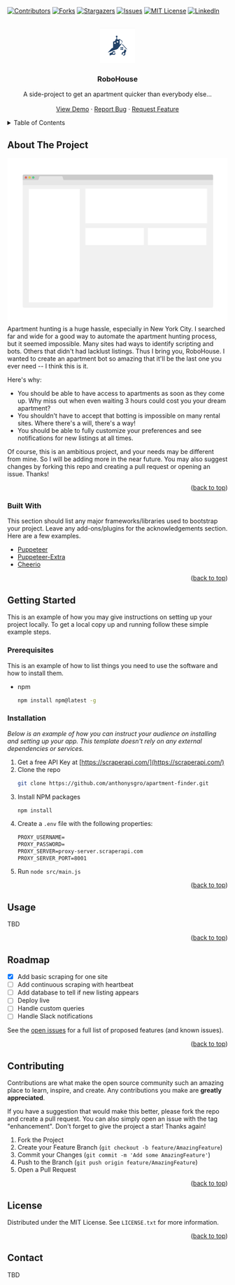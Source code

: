 <div id="top"></div>
<!--
*** Thanks for checking out the Best-README-Template. If you have a suggestion
*** that would make this better, please fork the repo and create a pull request
*** or simply open an issue with the tag "enhancement".
*** Don't forget to give the project a star!
*** Thanks again! Now go create something AMAZING! :D
-->

<!-- PROJECT SHIELDS -->
<!--
*** I'm using markdown "reference style" links for readability.
*** Reference links are enclosed in brackets [ ] instead of parentheses ( ).
*** See the bottom of this document for the declaration of the reference variables
*** for contributors-url, forks-url, etc. This is an optional, concise syntax you may use.
*** https://www.markdownguide.org/basic-syntax/#reference-style-links
-->

[![Contributors][contributors-shield]][contributors-url]
[![Forks][forks-shield]][forks-url]
[![Stargazers][stars-shield]][stars-url]
[![Issues][issues-shield]][issues-url]
[![MIT License][license-shield]][license-url]
[![LinkedIn][linkedin-shield]][linkedin-url]

<!-- PROJECT LOGO -->
<br />
<div align="center">
  <a href="https://github.com/anthonysgro/apartment-finder">
    <img src="images/robo-house.png" alt="Logo" width="80" height="80">
  </a>

  <h3 align="center">RoboHouse</h3>

  <p align="center">
    A side-project to get an apartment quicker than everybody else...
    <br />
    <br />
    <a href="https://github.com/anthonysgro/apartment-finder">View Demo</a>
    ·
    <a href="https://github.com/anthonysgro/apartment-finder/issues">Report Bug</a>
    ·
    <a href="https://github.com/anthonysgro/apartment-finder/issues">Request Feature</a>
  </p>
</div>

<!-- TABLE OF CONTENTS -->
<details>
  <summary>Table of Contents</summary>
  <ol>
    <li>
      <a href="#about-the-project">About The Project</a>
      <ul>
        <li><a href="#built-with">Built With</a></li>
      </ul>
    </li>
    <li>
      <a href="#getting-started">Getting Started</a>
      <ul>
        <li><a href="#prerequisites">Prerequisites</a></li>
        <li><a href="#installation">Installation</a></li>
      </ul>
    </li>
    <li><a href="#usage">Usage</a></li>
    <li><a href="#roadmap">Roadmap</a></li>
    <li><a href="#contributing">Contributing</a></li>
    <li><a href="#license">License</a></li>
    <li><a href="#contact">Contact</a></li>
  </ol>
</details>

<!-- ABOUT THE PROJECT -->

## About The Project

[![Product Name Screen Shot][product-screenshot]](https://example.com)
Apartment hunting is a huge hassle, especially in New York City. I searched far and wide for a good way to automate the apartment hunting process, but it seemed impossible. Many sites had ways to identify scripting and bots. Others that didn't had lacklust listings. Thus I bring you, RoboHouse. I wanted to create an apartment bot so amazing that it'll be the last one you ever need -- I think this is it.

Here's why:

-   You should be able to have access to apartments as soon as they come up. Why miss out when even waiting 3 hours could cost you your dream apartment?
-   You shouldn't have to accept that botting is impossible on many rental sites. Where there's a will, there's a way!
-   You should be able to fully customize your preferences and see notifications for new listings at all times.

Of course, this is an ambitious project, and your needs may be different from mine. So I will be adding more in the near future. You may also suggest changes by forking this repo and creating a pull request or opening an issue. Thanks!

<p align="right">(<a href="#top">back to top</a>)</p>

### Built With

This section should list any major frameworks/libraries used to bootstrap your project. Leave any add-ons/plugins for the acknowledgements section. Here are a few examples.

-   [Puppeteer](https://pptr.dev/)
-   [Puppeteer-Extra](https://www.npmjs.com/package/puppeteer-extra)
-   [Cheerio](https://www.npmjs.com/package/cheerio)

<p align="right">(<a href="#top">back to top</a>)</p>

<!-- GETTING STARTED -->

## Getting Started

This is an example of how you may give instructions on setting up your project locally.
To get a local copy up and running follow these simple example steps.

### Prerequisites

This is an example of how to list things you need to use the software and how to install them.

-   npm
    ```sh
    npm install npm@latest -g
    ```

### Installation

_Below is an example of how you can instruct your audience on installing and setting up your app. This template doesn't rely on any external dependencies or services._

1. Get a free API Key at [https://scraperapi.com/](https://scraperapi.com/)
2. Clone the repo
    ```sh
    git clone https://github.com/anthonysgro/apartment-finder.git
    ```
3. Install NPM packages
    ```sh
    npm install
    ```
4. Create a `.env` file with the following properties:
    ```
    PROXY_USERNAME=
    PROXY_PASSWORD=
    PROXY_SERVER=proxy-server.scraperapi.com
    PROXY_SERVER_PORT=8001
    ```
5. Run `node src/main.js`

<p align="right">(<a href="#top">back to top</a>)</p>

<!-- USAGE EXAMPLES -->

## Usage

TBD

<!-- Use this space to show useful examples of how a project can be used. Additional screenshots, code examples and demos work well in this space. You may also link to more resources. -->

<!-- _For more examples, please refer to the [Documentation](https://example.com)_ -->

<p align="right">(<a href="#top">back to top</a>)</p>

<!-- ROADMAP -->

## Roadmap

-   [x] Add basic scraping for one site
-   [ ] Add continuous scraping with heartbeat
-   [ ] Add database to tell if new listing appears
-   [ ] Deploy live
-   [ ] Handle custom queries
-   [ ] Handle Slack notifications

See the [open issues](https://github.com/anthonysgro/apartment-finder/issues) for a full list of proposed features (and known issues).

<p align="right">(<a href="#top">back to top</a>)</p>

<!-- CONTRIBUTING -->

## Contributing

Contributions are what make the open source community such an amazing place to learn, inspire, and create. Any contributions you make are **greatly appreciated**.

If you have a suggestion that would make this better, please fork the repo and create a pull request. You can also simply open an issue with the tag "enhancement".
Don't forget to give the project a star! Thanks again!

1. Fork the Project
2. Create your Feature Branch (`git checkout -b feature/AmazingFeature`)
3. Commit your Changes (`git commit -m 'Add some AmazingFeature'`)
4. Push to the Branch (`git push origin feature/AmazingFeature`)
5. Open a Pull Request

<p align="right">(<a href="#top">back to top</a>)</p>

<!-- LICENSE -->

## License

Distributed under the MIT License. See `LICENSE.txt` for more information.

<p align="right">(<a href="#top">back to top</a>)</p>

<!-- CONTACT -->

## Contact

TBD

<!-- Your Name - [@your_twitter](https://twitter.com/your_username) - email@example.com

Project Link: [https://github.com/your_username/repo_name](https://github.com/your_username/repo_name)

<p align="right">(<a href="#top">back to top</a>)</p> -->

<!-- MARKDOWN LINKS & IMAGES -->
<!-- https://www.markdownguide.org/basic-syntax/#reference-style-links -->

[contributors-shield]: https://img.shields.io/github/contributors/anthonysgro/apartment-finder.svg?style=for-the-badge
[contributors-url]: https://github.com/anthonysgro/apartment-finder/graphs/contributors
[forks-shield]: https://img.shields.io/github/forks/anthonysgro/apartment-finder.svg?style=for-the-badge
[forks-url]: https://github.com/anthonysgro/apartment-finder/network/members
[stars-shield]: https://img.shields.io/github/stars/anthonysgro/apartment-finder.svg?style=for-the-badge
[stars-url]: https://github.com/anthonysgro/apartment-finder/stargazers
[issues-shield]: https://img.shields.io/github/issues/anthonysgro/apartment-finder.svg?style=for-the-badge
[issues-url]: https://github.com/anthonysgro/apartment-finder/issues
[license-shield]: https://img.shields.io/github/license/anthonysgro/apartment-finder.svg?style=for-the-badge
[license-url]: https://github.com/anthonysgro/apartment-finder/blob/main/license.txt
[linkedin-shield]: https://img.shields.io/badge/-LinkedIn-black.svg?style=for-the-badge&logo=linkedin&colorB=555
[linkedin-url]: https://linkedin.com/in/sgro
[product-screenshot]: images/screenshot.png
